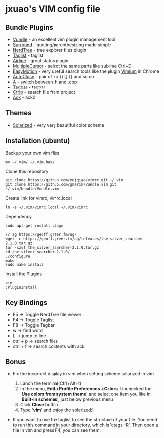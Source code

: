 jxuao's VIM config file
===============


## Bundle Plugins

* [Vundle][vundle] - an excellent vim plugin management tool
* [Surround][surround] - quoting/parenthesizing made simple
* [NerdTree][nerdTree] - tree explorer files plugin
* [Taglist][taglist] - taglist
* [Airline][airline] - great status plugin
* [MultipleCursor][multipleCursor] - select the same parts like sublime Ctrl+D
* [EasyMotion][easyMotion] - very useful search tools like the plugin [Vimium][vimium] in Chrome
* [AutoClose][autoClose] - pair of <> () [] {} and so on
* [A][a] - switch between .h and .cpp
* [Tagbar][tagbar] - tagbar
* [Ctrlp][ctrlp] - search file from project
* [Ack][ack] - ack2

## Themes

* [Solarized][solarized] - very very beautiful color scheme

## Installation (ubuntu)

Backup your own vim files
    
    mv ~/.vim/ ~/.vim.bak/

Clone this repository

    git clone https://github.com/xujqiao/vimrc.git ~/.vim
    git clone https://github.com/gmarik/Vundle.vim.git ~/.vim/bundle/Vundle.vim

Create link for vimrc, vimrc.local

    ln -s ~/.vim/vimrc.local ~/.vim/vimrc

Dependency

    sudo apt-get install ctags

    // ag https://geoff.greer.fm/ag/
    wget -c https://geoff.greer.fm/ag/releases/the_silver_searcher-2.1.0.tar.gz
    tar -xzvf the_silver_searcher-2.1.0.tar.gz
    cd the_silver_searcher-2.1.0/
    ./configure
    make
    sudo make install

Install the Plugins

    vim
    :PluginInstall

## Key Bindings

* F5 -> Toggle NerdTree file viewer
* F4 -> Toggle Taglist
* F8 -> Toggle Tagbar
* <leader>w -> find word
* <leader>L -> jump to line
* ctrl + p -> search files
* ctrl + f -> search contents with ack

## Bonus

* Fix the incorrect display in vim when setting scheme solarized in vim
    
    1.  Lanch the terminal(Ctrl+Alt+t)
    2.  In the menu, **Edit->Profile Preferences->Colors**. Unchecked the '**Use colors from system theme**' and select one item you like in '**Built-in schemes**', just below previous menu
    3.  Click **Close** button
    4.  Type '**vim**' and enjoy the solarized:)

* If you want to use the taglist to see the structure of your file. You need to run this command in your directory, which is 'ctags -R'. Then open a file in vim and press F4, you can see them.





 [solarized]: http://ethanschoonover.com/solarized "solarized"

 [vundle]: https://github.com/gmarik/Vundle.vim "vundle"
 [surround]: https://github.com/tpope/vim-surround "surround"
 [nerdTree]: https://github.com/scrooloose/nerdtree "nerdTree"
 [taglist]: https://github.com/vim-scripts/taglist.vim "taglist"
 [airline]: https://github.com/bling/vim-airline "airline"
 [multipleCursor]: https://github.com/terryma/vim-multiple-cursors "multiple-cursors"
 [easyMotion]: https://github.com/Lokaltog/vim-easymotion "easyMotion"
 [autoClose]: https://github.com/Townk/vim-autoclose "autoClose"
 [a]: https://github.com/vim-scripts/a.vim "a.vim"
 [tagbar]: https://github.com/majutsushi/tagbar "tagbar"
 [ctrlp]: https://github.com/kien/ctrlp.vim "ctrlp.vim"
 [ack]: https://github.com/mileszs/ack.vim "ack.vim"

 [vimium]: https://chrome.google.com/webstore/search/vimium?utm_source=chrome-ntp-icon "vimium"
